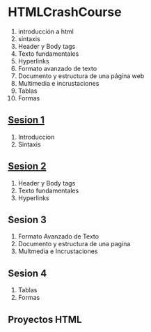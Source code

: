 # HTMLCrashCourse

1.  introducción a html
1.  sintaxis 
1.  Header y  Body tags
1.  Texto fundamentales
1.  Hyperlinks
1.  Formato avanzado de texto
1.  Documento y estructura de una página web
1.  Multimedia e incrustaciones
1.  Tablas
1.  Formas


## [Sesion 1](./Sesion1)

 1. Introduccion
 1. Sintaxis

## [Sesion 2](./Sesion2) 

 1. Header y Body tags
 1. Texto fundamentales
 1. Hyperlinks

## Sesion 3

 1. Formato Avanzado de Texto
 1. Documento y estructura de una pagina
 1. Multmedia e Incrustaciones

## Sesion 4

 1. Tablas
 1. Formas


## Proyectos HTML




 

